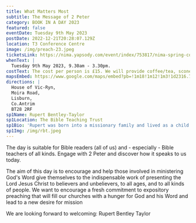 ```yaml
---
title: What Matters Most
subtitle: The Message of 2 Peter
category: BOOK IN A DAY 2023
featured: false
eventDate: Tuesday 9th May 2023
postDate: 2022-12-21T20:28:07.129Z
location: T3 Conference Centre
image: /img/preach-23.jpeg
ticketsLink: https://nima.yapsody.com/event/index/753817/nima-spring-conference-one-day-one-book
whenText: |
  Tuesday 9th May 2023, 9.30am - 3.30pm.
costText: The cost per person is £15. We will provide coffee/tea, scones and cold drinks but attendees are asked to bring their own lunch or purchase it in the adjoining cafe.
mapsEmbed: https://www.google.com/maps/embed?pb=!1m18!1m12!1m3!1d2316.7770011698044!2d-6.104859384156462!3d54.50215709520875!2m3!1f0!2f0!3f0!3m2!1i1024!2i768!4f13.1!3m3!1m2!1s0x486103a02b15cae3%3A0x50d9bc0e4cb035e2!2sHouse%20of%20Vic-Ryn%2C%20Moira%20Rd%2C%20Lisburn%20BT28%202RF!5e0!3m2!1sen!2suk!4v1646172135227!5m2!1sen!2suk
directions: |
  House of Vic-Ryn,
  Moira Road,
  Lisburn,
  Co.Antrim 
  BT28 2RF
sp1Name: Rupert Bentley-Taylor
sp1Location: The Bible Teaching Trust
sp1Bio: 'Rupert was born into a missionary family and lived as a child in the Far East where he came to faith. He taught history for six years and then went on to serve as a pastor for 30 years, firstly in Bournemouth and then in Bath. Rupert has taught the Bible on a number of training courses and conventions and has been engaged in preaching training in North India over many years. He and his wife, Margie, have four grown-up children and numerous grandchildren.'
sp1Img: /img/rbt.jpeg
---
```


The day is suitable for Bible readers (all of us) and - especially - Bible teachers of all kinds. Engage with 2 Peter and discover how it speaks to us today.

The aim of this day is to encourage and help those involved in ministering God's Word give themselves to the indispensable work of presenting the Lord Jesus Christ to believers and unbelievers, to all ages, and to all kinds of people. We want to encourage a fresh commitment to expository preaching that will fill our churches with a hunger for God and his Word and lead to a new desire for mission

We are looking forward to welcoming: Rupert Bentley Taylor
